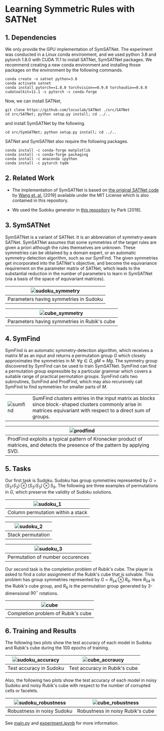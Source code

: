 # Learning Symmetric Rules with SATNet

## 1. Dependencies
We only provide the GPU implementation of SymSATNet.
The experiment was conducted in a Linux conda environment, and we used python 3.8 and pytorch 1.8.0 with CUDA 11.1 to install SATNet, SymSATNet packages.
We recommend creating a new conda environment and installing those packages on the environment by the following commands.

    conda create -n satnet python=3.8
    conda activate satnet
    conda install pytorch==1.8.0 torchvision==0.9.0 torchaudio==0.8.0 cudatoolkit=11.1 -c pytorch -c conda-forge

Now, we can install SATNet,

    git clone https://github.com/locuslab/SATNet ./src/SATNet
    cd src/SATNet; python setup.py install; cd ../..

and install SymSATNet by the following.

    cd src/SymSATNet; python setup.py install; cd ../..
    
SATNet and SymSATNet also require the following packages.

    conda install -c conda-forge matplotlib
    conda install -c conda-forge packaging
    conda install -c anaconda ipython
    conda install -c pytorch tqdm


## 2. Related Work
- The implementation of SymSATNet is based on [the original SATNet code](https://github.com/locuslab/SATNet) by [Wang et. al.](http://proceedings.mlr.press/v97/wang19e.html) [2019] available under the MIT License which is also contained in this repository.

- We used the Sudoku generator in [this repository](https://github.com/Kyubyong/sudoku) by Park [2018].


## 3. SymSATNet
SymSATNet is a variant of SATNet. It is an abbreviation of symmetry-aware SATNet.
SymSATNet assumes that some symmetries of the target rules are given a priori although the rules themselves are unknown.
These symmetries can be obtained by a domain expert, or an automatic symmetry-detection algorithm, such as our SymFind.
The given symmetries get incorporated into the SATNet's objective, and become 
the equivariance requirement on the parameter matrix of SATNet, which leads to the substantial reduction in the number of parameters to learn in SymSATNet (via 
a basis of the space of equivariant matrices).

| ![sudoku_symmetry](img/sudoku_symmetry.png) |
|:--:|
| Parameters having symmetries in Sudoku |


| ![cube_symmetry](img/cube_symmetry.png) |
|:--:|
| Parameters having symmetries in Rubik's cube |


## 4. SymFind
SymFind is an automatic symmetry-detection algorithm, which receives a matrix $M$ as an input and returns a permutation group $G$ which closely approximates the symmetries in $M$: $\forall g \in G, \, gM \approx Mg$. The symmetry group discovered by SymFind can be used to train SymSATNet. SymFind can find a permutation group expressible by a particular grammar which covers a suitable range of practical permutation groups. SymFind calls two subroutines, SumFind and ProdFind, which may also recursively call SymFind to find symmetries for smaller parts of $M$. 

|   |   |
|---|---|
| ![sumfind](img/sumfind.gif) | SumFind clusters entries in the input matrix as blocks since block-shaped clusters commonly arise in matrices equivariant with respect to a direct sum of groups. |


| ![prodfind](img/prodfind.png) |
|---|
| ProdFind exploits a typical pattern of Kronecker product of matrices, and detects the presence of the pattern by applying SVD. |



## 5. Tasks
Our first task is Sudoku. Sudoku has group symmetries represented by $G = (S_3 \wr S_3) \otimes (S_3 \wr S_3) \otimes S_9$. The following are three examples of permutations in $G$, which preserve the validity of Sudoku solutions.


| ![sudoku_1](img/sudoku_1.png) |
|:--:|
| Column permutation within a stack |

| ![sudoku_2](img/sudoku_2.png) |
|:--:|
| Stack permutation |

| ![sudoku_3](img/sudoku_3.png) |
|:--:|
| Permutation of number occurences |

Our second task is the completion problem of Rubik's cube.
The player is asked to find a color assignment of the Rubik's cube that is solvable.
This problem has group symmetries represented by $G = R_{54} \otimes R_6$. Here $R_{54}$ is the Rubik's cube group, and $R_6$ is the permutation group generated by 3-dimensional $90^\circ$ rotations.

| ![cube](img/cube.png) |
|:--:|
| Completion problem of Rubik's cube |

## 6. Training and Results
The following two plots show the test accuracy of each model in Sudoku and Rubik's cube during the 100 epochs of training.

| ![sudoku_accuracy](img/sudoku_accuracy.png) | ![cube_accraucy](img/cube_accuracy.png) |
|:--:|:--:|
| Test accuracy in Sudoku | Test accuracy in Rubik's cube |

Also, the following two plots show the test accuracy of each model in noisy Sudoku and noisy Rubik's cube with respect to the number of corrupted cells or facelets.

| ![sudoku_robustness](img/sudoku_robustness.png) | ![cube_robustness](img/cube_robustness.png) |
|:--:|:--:|
| Robustness in noisy Sudoku | Robustness in noisy Rubik's cube |

See [main.py](main.py) and [experiment.ipynb](experiment.ipynb) for more information.
